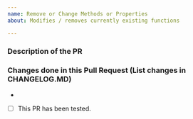 ```yaml
---
name: Remove or Change Methods or Properties
about: Modifies / removes currently existing functions

---
```


### Description of the PR

### Changes done in this Pull Request (List changes in CHANGELOG.MD)

-

- [ ] This PR has been tested.
